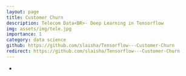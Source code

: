 ```yaml
---
layout: page
title: Customer Churn
description: Telecom Data<BR>· Deep Learning in Tensorflow
img: assets/img/tele.jpg
importance: 1
category: data science
github: https://github.com/slaisha/Tensorflow---Customer-Churn
redirect: https://github.com/slaisha/Tensorflow---Customer-Churn
---
```

-